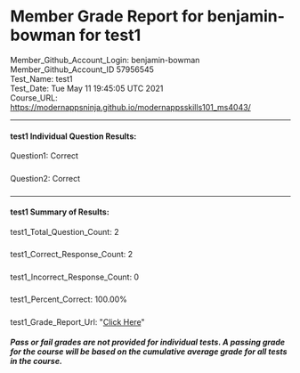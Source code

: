 # Member Grade Report for benjamin-bowman for test1  
   
Member_Github_Account_Login: benjamin-bowman  
Member_Github_Account_ID 57956545  
Test_Name: test1  
Test_Date: Tue May 11 19:45:05 UTC 2021  
Course_URL: https://modernappsninja.github.io/modernappsskills101_ms4043/  
   
---  
#### test1 Individual Question Results:  
Question1: Correct  
#####  
Question2: Correct  
#####  
---  
#### test1 Summary of Results:  
test1_Total_Question_Count: 2  
#####  
test1_Correct_Response_Count: 2  
#####  
test1_Incorrect_Response_Count: 0  
#####  
test1_Percent_Correct: 100.00%  
#####  
test1_Grade_Report_Url: "[Click Here](https://github.com/modernappsninjas/benjamin-bowman/blob/main/static/userdata/courses/modernappsskills101_ms4043/grade_report.pr22.test1.md)"
##### Pass or fail grades are not provided for individual tests. A passing grade for the course will be based on the cumulative average grade for all tests in the course.  
